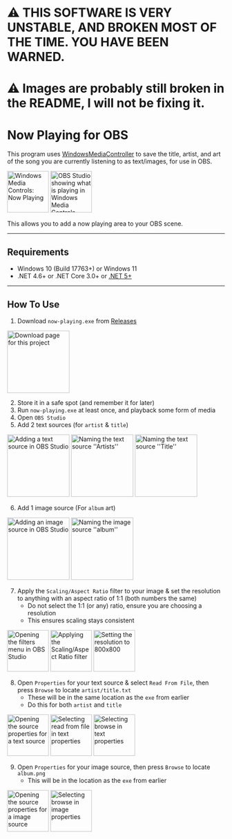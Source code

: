 # ⚠️ THIS SOFTWARE IS VERY UNSTABLE, AND BROKEN MOST OF THE TIME. YOU HAVE BEEN WARNED.
# ⚠️ Images are probably still broken in the README, I will not be fixing it. 

# Now Playing for OBS

This program uses <a href="https://github.com/DubyaDude/WindowsMediaController/" target="_blank">WindowsMediaController</a> to save the title, artist, and art of the song you are currently listening to as text/images, for use in OBS.

<img alt="Windows Media Controls: Now Playing" src="https://github.com/DamienDavisNeff/obs-nowplaying/assets/105996288/ce2f19e1-4f41-4710-a866-f75fe395fdef" style="height: 10vw">
<img alt="OBS Studio showing what is playing in Windows Media Controls" src="https://github.com/DamienDavisNeff/obs-nowplaying/assets/105996288/89d9feda-8ce3-4f3d-a017-44b43e071381" style="height: 10vw">


This allows you to add a now playing area to your OBS scene.
***
## Requirements
- Windows 10 (Build 17763+) or Windows 11
- .NET 4.6+ or .NET Core 3.0+ or <a href="https://dotnet.microsoft.com/en-us/download" target="_blank">.NET 5+</a>
***
## How To Use
1) Download `now-playing.exe` from <a href="https://github.com/DamienDavisNeff/obs-nowplaying/releases" target="_blank">Releases</a>

<img alt="Download page for this project" src="https://github.com/DamienDavisNeff/obs-nowplaying/assets/105996288/a0f66729-3117-4005-8198-9a4ff46bbdf8" style="height:15vw">

2) Store it in a safe spot (and remember it for later)
3) Run `now-playing.exe` at least once, and playback some form of media
4) Open `OBS Studio`
5) Add 2 text sources (for `artist` & `title`)

<img alt="Adding a text source in OBS Studio" src="https://github.com/DamienDavisNeff/obs-nowplaying/assets/105996288/95ffd545-0c1e-41eb-9bfc-6b0071ffe2e6" style="height:15vw">
<img alt="Naming the text source ''Artists''" src="https://github.com/DamienDavisNeff/obs-nowplaying/assets/105996288/fdce8ec6-2b31-45d7-98f0-eaf1653bcea1" style="height:15vw">
<img alt="Naming the text source ''Title''" src="https://github.com/DamienDavisNeff/obs-nowplaying/assets/105996288/e8b372e0-07a0-4c16-af4a-bd5f0532b253" style="height:15vw">

6) Add 1 image source (For `album` art)

<img alt="Adding an image source in OBS Studio" src="https://github.com/DamienDavisNeff/obs-nowplaying/assets/105996288/a2fb3309-9fa6-401b-bc1f-1cf36b18d7fc" style="height:15vw">
<img alt="Naming the image source ''album''" src="https://github.com/DamienDavisNeff/obs-nowplaying/assets/105996288/8e701a88-7340-4101-9725-83e2283b92a7" style="height:15vw">

7) Apply the `Scaling/Aspect Ratio` filter to your image & set the resolution to anything with an aspect ratio of 1:1 (both numbers the same)
     - Do not select the 1:1 (or any) ratio, ensure you are choosing a resolution
     - This ensures scaling stays consistent

<img alt="Opening the filters menu in OBS Studio" src="https://github.com/DamienDavisNeff/obs-nowplaying/assets/105996288/49fccd09-73dd-429f-8ac0-91e6edd35321" style="height:10vw">
<img alt="Applying the Scaling/Aspect Ratio filter" src="https://github.com/DamienDavisNeff/obs-nowplaying/assets/105996288/84bf7651-ed7d-435e-a99a-c87abf0f3b29" style="height:10vw">
<img alt="Setting the resolution to 800x800" src="https://github.com/DamienDavisNeff/obs-nowplaying/assets/105996288/7508e459-9a4e-43b4-8988-8887fc3f0ce8" style="height:10vw">

8) Open `Properties` for your text source & select `Read From File`, then press `Browse` to locate `artist/title.txt`
     - These will be in the same location as the `exe` from earlier
     - Do this for both `artist` and `title`

<img alt="Opening the source properties for a text source" src="https://github.com/DamienDavisNeff/obs-nowplaying/assets/105996288/0f8be81b-845b-47b7-8986-75c8ac1583d7" style="height:10vw">
<img alt="Selecting read from file in text properties" src="https://github.com/DamienDavisNeff/obs-nowplaying/assets/105996288/6e067842-8d97-4485-b18c-4176e12d5211" style="height:10vw">
<img alt="Selecting browse in text properties" src="https://github.com/DamienDavisNeff/obs-nowplaying/assets/105996288/8265dca8-4826-457e-a8bd-c73d3a767d5d" style="height:10vw">

9) Open `Properties` for your image source, then press `Browse` to locate `album.png`
    - This will be in the location as the `exe` from earlier

<img alt="Opening the source properties for a image source" src="https://github.com/DamienDavisNeff/obs-nowplaying/assets/105996288/52fafe33-2f98-4f50-8d57-b9190b09ef8c" style="height:10vw">
<img alt="Selecting browse in image properties" src="https://github.com/DamienDavisNeff/obs-nowplaying/assets/105996288/8265dca8-4826-457e-a8bd-c73d3a767d5d" style="height:10vw">
